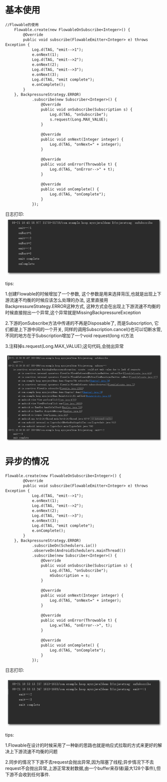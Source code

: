 # 基本使用 #

    //Flowable的使用
        Flowable.create(new FlowableOnSubscribe<Integer>() {
            @Override
            public void subscribe(FlowableEmitter<Integer> e) throws Exception {
                Log.d(TAG, "emit-->1");
                e.onNext(1);
                Log.d(TAG, "emit-->2");
                e.onNext(2);
                Log.d(TAG, "emit-->3");
                e.onNext(3);
                Log.d(TAG, "emit complete");
                e.onComplete();
            }
        }, BackpressureStrategy.ERROR)
                .subscribe(new Subscriber<Integer>() {
                    @Override
                    public void onSubscribe(Subscription s) {
                        Log.d(TAG, "onSubscribe");
                        s.request(Long.MAX_VALUE);
                    }

                    @Override
                    public void onNext(Integer integer) {
                        Log.d(TAG, "onNext=" + integer);
                    }

                    @Override
                    public void onError(Throwable t) {
                        Log.d(TAG, "onError-->" + t);
                    }

                    @Override
                    public void onComplete() {
                        Log.d(TAG, "onComplete");
                    }
                });

日志打印:
![](imgs/rxjavacourse/6-1.png)

tips:

1.创建Flowable的时候增加了一个参数, 这个参数是用来选择背压,也就是出现上下游流速不均衡的时候应该怎么处理的办法, 这里直接用BackpressureStrategy.ERROR这种方式, 这种方式会在出现上下游流速不均衡的时候直接抛出一个异常,这个异常就是MissingBackpressureException

2.下游的onSubscribe方法中传递的不再是Disposable了, 而是Subscription, 它们都是上下游中间的一个开关, 同样的调用Subscription.cancel()也可以切断水管, 不同的地方在于Subscription增加了一个void request(long n)方法

3.注释掉s.request(Long.MAX_VALUE);这句代码,会抛出异常

![](imgs/rxjavacourse/6-2.png)

# 异步的情况 #

    Flowable.create(new FlowableOnSubscribe<Integer>() {
            @Override
            public void subscribe(FlowableEmitter<Integer> e) throws Exception {
                Log.d(TAG, "emit-->1");
                e.onNext(1);
                Log.d(TAG, "emit-->2");
                e.onNext(2);
                Log.d(TAG, "emit-->3");
                e.onNext(3);
                Log.d(TAG, "emit complete");
                e.onComplete();
            }
        }, BackpressureStrategy.ERROR)
                .subscribeOn(Schedulers.io())
                .observeOn(AndroidSchedulers.mainThread())
                .subscribe(new Subscriber<Integer>() {
                    @Override
                    public void onSubscribe(Subscription s) {
                        Log.d(TAG, "onSubscribe");
                        mSubscription = s;
                    }

                    @Override
                    public void onNext(Integer integer) {
                        Log.d(TAG, "onNext=" + integer);
                    }

                    @Override
                    public void onError(Throwable t) {
                        Log.w(TAG, "onError-->", t);
                    }

                    @Override
                    public void onComplete() {
                        Log.d(TAG, "onComplete");
                    }
                });

日志打印:

![](imgs/rxjavacourse/6-3.png)

tips:

1.Flowable在设计的时候采用了一种新的思路也就是响应式拉取的方式来更好的解决上下游流速不均衡的问题

2.同步的情况下下游不去request会抛出异常,因为阻塞了线程;异步情况下不去request不会抛出异常,上游正常发射数据,由一个buffer来存储(最大128个事件),但下游不会收到任何事件.

